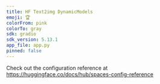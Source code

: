 ```yaml
---
title: HF Text2img DynamicModels
emoji: 🏆
colorFrom: pink
colorTo: gray
sdk: gradio
sdk_version: 5.13.1
app_file: app.py
pinned: false
---
```


Check out the configuration reference at https://huggingface.co/docs/hub/spaces-config-reference
